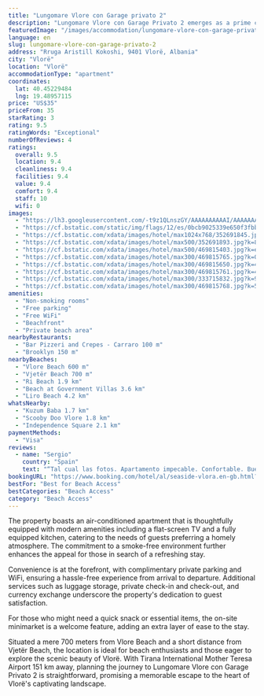 ```yaml
---
title: "Lungomare Vlore con Garage privato 2"
description: "Lungomare Vlore con Garage Privato 2 emerges as a prime choice for travelers seeking a blend of comfort and convenience in Vlorë."
featuredImage: "/images/accommodation/lungomare-vlore-con-garage-privato-2-photo.jpg64.jpg"
language: en
slug: lungomare-vlore-con-garage-privato-2
address: "Rruga Aristill Kokoshi, 9401 Vlorë, Albania"
city: "Vlorë"
location: "Vlorë"
accommodationType: "apartment"
coordinates:
  lat: 40.45229484
  lng: 19.48957115
price: "US$35"
priceFrom: 35
starRating: 3
rating: 9.5
ratingWords: "Exceptional"
numberOfReviews: 4
ratings:
  overall: 9.5
  location: 9.4
  cleanliness: 9.4
  facilities: 9.4
  value: 9.4
  comfort: 9.4
  staff: 10
  wifi: 0
images:
  - "https://lh3.googleusercontent.com/-t9z1QLnszGY/AAAAAAAAAAI/AAAAAAAAABs/TRuqfJiaJuU/s96-c/photo.jpg64"
  - "https://cf.bstatic.com/static/img/flags/12/es/0bcb9025339e650f3fbbcfb64ac38edd46efe4f6.png"
  - "https://cf.bstatic.com/xdata/images/hotel/max1024x768/352691845.jpg?k=8034b9380aff4037aad9d52e755917a182812ee94eae8ba20bcf883ff9a93b88&o=&hp=1"
  - "https://cf.bstatic.com/xdata/images/hotel/max500/352691893.jpg?k=8396823cf6673c10eb76229a5afdfb58db9ef124c355e772581894ce2900897c&o=&hp=1"
  - "https://cf.bstatic.com/xdata/images/hotel/max500/469815403.jpg?k=e1b1ec87b5b77219f5d9f1355f51da8fe2e9b9a7cb5da4648ac7c257d3b50125&o=&hp=1"
  - "https://cf.bstatic.com/xdata/images/hotel/max300/469815765.jpg?k=08bd9606bca6bffda611acd2a108dd72301cdab672cebdc0377260a6451f8021&o=&hp=1"
  - "https://cf.bstatic.com/xdata/images/hotel/max300/469815650.jpg?k=4858fb2e2f7b162b916d865e6c611c809286535d28a5b4885871863dd93e9817&o=&hp=1"
  - "https://cf.bstatic.com/xdata/images/hotel/max300/469815761.jpg?k=4f5d9848706263031186ee33c5d2a0cdaa637b8ad80c8ed8787976efea5ebb8a&o=&hp=1"
  - "https://cf.bstatic.com/xdata/images/hotel/max300/333715832.jpg?k=90c8600c79f4babcec61a3f994880d4d223124944db3122e4dad697e9d14a97c&o=&hp=1"
  - "https://cf.bstatic.com/xdata/images/hotel/max300/469815768.jpg?k=5373b42113587c70fb7136d300e540b8042d0eddeae5ed9a6127003b8c5e8110&o=&hp=1"
amenities:
  - "Non-smoking rooms"
  - "Free parking"
  - "Free WiFi"
  - "Beachfront"
  - "Private beach area"
nearbyRestaurants:
  - "Bar Pizzeri and Crepes - Carraro 100 m"
  - "Brooklyn 150 m"
nearbyBeaches:
  - "Vlore Beach 600 m"
  - "Vjetër Beach 700 m"
  - "Ri Beach 1.9 km"
  - "Beach at Government Villas 3.6 km"
  - "Liro Beach 4.2 km"
whatsNearby:
  - "Kuzum Baba 1.7 km"
  - "Scooby Doo Vlore 1.8 km"
  - "Independence Square 2.1 km"
paymentMethods:
  - "Visa"
reviews:
  - name: "Sergio"
    country: "Spain"
    text: "“Tal cual las fotos. Apartamento impecable. Confortable. Buena atención del anfitrión. No te asustes por la entrada medio sucia del edificio. El apartamento es súper cómodo y limpio. Tiene todo lo que necesitas. Encantado! :)”"
bookingURL: "https://www.booking.com/hotel/al/seaside-vlora.en-gb.html?aid=8035640"
bestFor: "Best for Beach Access"
bestCategories: "Beach Access"
category: "Beach Access"
---
```


The property boasts an air-conditioned apartment that is thoughtfully equipped with modern amenities including a flat-screen TV and a fully equipped kitchen, catering to the needs of guests preferring a homely atmosphere. The commitment to a smoke-free environment further enhances the appeal for those in search of a refreshing stay.

Convenience is at the forefront, with complimentary private parking and WiFi, ensuring a hassle-free experience from arrival to departure. Additional services such as luggage storage, private check-in and check-out, and currency exchange underscore the property's dedication to guest satisfaction.

For those who might need a quick snack or essential items, the on-site minimarket is a welcome feature, adding an extra layer of ease to the stay. 

Situated a mere 700 meters from Vlore Beach and a short distance from Vjetër Beach, the location is ideal for beach enthusiasts and those eager to explore the scenic beauty of Vlorë. With Tirana International Mother Teresa Airport 151 km away, planning the journey to Lungomare Vlore con Garage Privato 2 is straightforward, promising a memorable escape to the heart of Vlorë's captivating landscape.